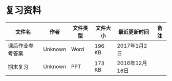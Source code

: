 # 复习资料

文件名|作者|文件类型|文件大小|最近更新时间|备注
---|---|---|---|---|---
课后作业参考答案|Unknown|Word|196 KB|2017年1月2日
期末复习|Unknown|PPT|173 KB|2016年12月16日
